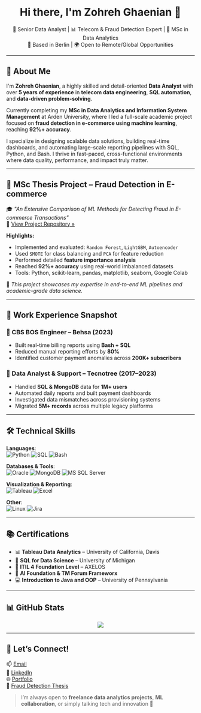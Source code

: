 
<h1 align="center">Hi there, I'm Zohreh Ghaenian 👋</h1>

<p align="center">
  🎯 Senior Data Analyst | 📊 Telecom & Fraud Detection Expert | 🧠 MSc in Data Analytics <br>
  📍 Based in Berlin | 🌍 Open to Remote/Global Opportunities
</p>

---

## 🧭 About Me

I'm **Zohreh Ghaenian**, a highly skilled and detail-oriented **Data Analyst** with over **5 years of experience** in **telecom data engineering**, **SQL automation**, and **data-driven problem-solving**.

Currently completing my **MSc in Data Analytics and Information System Management** at Arden University, where I led a full-scale academic project focused on **fraud detection in e-commerce using machine learning**, reaching **92%+ accuracy**.

I specialize in designing scalable data solutions, building real-time dashboards, and automating large-scale reporting pipelines with SQL, Python, and Bash. I thrive in fast-paced, cross-functional environments where data quality, performance, and impact truly matter.

---

## 🧪 MSc Thesis Project – Fraud Detection in E-commerce

🎓 _"An Extensive Comparison of ML Methods for Detecting Fraud in E-commerce Transactions"_  
📁 [View Project Repository »](https://github.com/ZohrehG/Fraud-Detection-MSc-Project)

**Highlights:**
- Implemented and evaluated: `Random Forest`, `LightGBM`, `Autoencoder`
- Used `SMOTE` for class balancing and `PCA` for feature reduction
- Performed detailed **feature importance analysis**
- Reached **92%+ accuracy** using real-world imbalanced datasets
- Tools: Python, scikit-learn, pandas, matplotlib, seaborn, Google Colab

📌 *This project showcases my expertise in end-to-end ML pipelines and academic-grade data science.*

---

## 💼 Work Experience Snapshot

### 📍 CBS BOS Engineer – Behsa (2023)
- Built real-time billing reports using **Bash + SQL**
- Reduced manual reporting efforts by **80%**
- Identified customer payment anomalies across **200K+ subscribers**

### 📍 Data Analyst & Support – Tecnotree (2017–2023)
- Handled **SQL & MongoDB** data for **1M+ users**
- Automated daily reports and built payment dashboards
- Investigated data mismatches across provisioning systems
- Migrated **5M+ records** across multiple legacy platforms

---

## 🛠️ Technical Skills

**Languages**:  
![Python](https://img.shields.io/badge/-Python-3776AB?style=for-the-badge&logo=python&logoColor=white)
![SQL](https://img.shields.io/badge/-SQL-003B57?style=for-the-badge&logo=postgresql&logoColor=white)
![Bash](https://img.shields.io/badge/-Bash-4EAA25?style=for-the-badge&logo=gnu-bash&logoColor=white)

**Databases & Tools**:  
![Oracle](https://img.shields.io/badge/-Oracle-F80000?style=for-the-badge&logo=oracle&logoColor=white)
![MongoDB](https://img.shields.io/badge/-MongoDB-47A248?style=for-the-badge&logo=mongodb&logoColor=white)
![MS SQL Server](https://img.shields.io/badge/-MS_SQL-blue?style=for-the-badge&logo=microsoftsqlserver&logoColor=white)

**Visualization & Reporting**:  
![Tableau](https://img.shields.io/badge/-Tableau-E97627?style=for-the-badge&logo=tableau&logoColor=white)
![Excel](https://img.shields.io/badge/-Excel-217346?style=for-the-badge&logo=microsoft-excel&logoColor=white)

**Other**:  
![Linux](https://img.shields.io/badge/-Linux-black?style=for-the-badge&logo=linux)
![Jira](https://img.shields.io/badge/-Jira-0052CC?style=for-the-badge&logo=jira&logoColor=white)

---

## 📚 Certifications

- 📊 **Tableau Data Analytics** – University of California, Davis  
- 🧠 **SQL for Data Science** – University of Michigan  
- 🔐 **ITIL 4 Foundation Level** – AXELOS  
- 🤖 **AI Foundation & TM Forum Frameworx**  
- 💻 **Introduction to Java and OOP** – University of Pennsylvania

---

## 📊 GitHub Stats

<p align="center">
  <img src="https://github-readme-stats.vercel.app/api?username=ZohrehG&show_icons=true&theme=tokyonight&hide_title=false&count_private=true" />
</p>

---

## 🤝 Let’s Connect!

📫 [Email](mailto:zohreh.ghaenian@gmail.com)  
🔗 [LinkedIn](https://www.linkedin.com/in/zohrehghaenian)  
🌐 [Portfolio](https://ZohreG.github.io/Portfolio/)  
📁 [Fraud Detection Thesis](https://github.com/ZohrehG/Fraud-Detection-MSc-Project)

> I’m always open to **freelance data analytics projects**, **ML collaboration**, or simply talking tech and innovation 🚀
